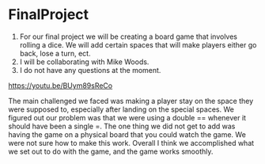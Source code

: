 # FinalProject
1. For our final project we will be creating a board game that involves rolling a dice. We will add certain spaces that will make players either go back, lose a turn, ect.
2. I will be collaborating with Mike Woods.
3. I do not have any questions at the moment. 

https://youtu.be/BUym89sReCo

The main challenged we faced was making a player stay on the space they were supposed to, especially after landing on the special spaces. We figured out our problem was that we were using a double == whenever it should have been a single =. The one thing we did not get to add was having the game on a physical board that you could watch the game. We were not sure how to make this work. Overall I think we accomplished what we set out to do with the game, and the game works smoothly. 
